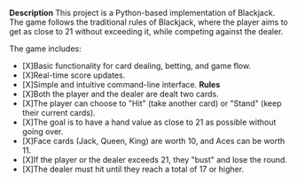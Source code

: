 **Description**
This project is a Python-based implementation of Blackjack. The game follows the traditional rules of Blackjack, where the player aims to get as close to 21 without exceeding it, while competing against the dealer.

The game includes:
- [X]Basic functionality for card dealing, betting, and game flow.
- [X]Real-time score updates.
- [X]Simple and intuitive command-line interface.
**Rules**
- [X]Both the player and the dealer are dealt two cards.
- [X]The player can choose to "Hit" (take another card) or "Stand" (keep their current cards).
- [X]The goal is to have a hand value as close to 21 as possible without going over.
- [X]Face cards (Jack, Queen, King) are worth 10, and Aces can be worth 11.
- [X]If the player or the dealer exceeds 21, they "bust" and lose the round.
- [X]The dealer must hit until they reach a total of 17 or higher.
